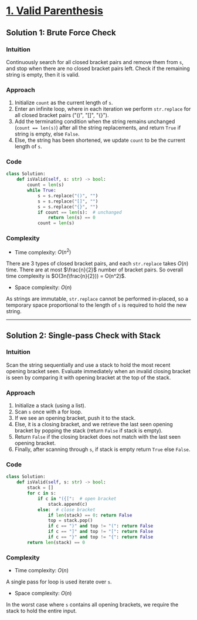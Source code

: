 # [1. Valid Parenthesis](https://leetcode.com/problems/valid-parentheses/solutions/4029475/valid-parentheses-python-easy-explanations//)

## Solution 1: Brute Force Check

### Intuition

Continuously search for all closed bracket pairs and remove them from `s`, and stop when there are no closed bracket pairs left. Check if the remaining string is empty, then it is valid.

### Approach

1. Initialize `count` as the current length of `s`.
2. Enter an infinite loop, where in each iteration we perform `str.replace` for all closed bracket pairs ("()", "[]", "{}").
3. Add the terminating condition when the string remains unchanged (`count == len(s)`) after all the string replacements, and return `True` if string is empty, else `False`.
4. Else, the string has been shortened, we update `count` to be the current length of `s`.

### Code

```python
class Solution:
    def isValid(self, s: str) -> bool:
        count = len(s)
        while True:
            s = s.replace("()", "")
            s = s.replace("[]", "")
            s = s.replace("{}", "")
            if count == len(s):  # unchanged
                return len(s) == 0
            count = len(s)
```

### Complexity

- Time complexity: $O(n^2)$

There are 3 types of closed bracket pairs, and each `str.replace` takes $O(n)$ time.
There are at most $\frac{n}{2}$ number of bracket pairs. So overall time complexity is $O(3n(\frac{n}{2})) = O(n^2)$.

- Space complexity: $O(n)$

As strings are immutable, `str.replace` cannot be performed in-placed, so a temporary space proportional to the length of `s` is required to hold the new string.

---

## Solution 2: Single-pass Check with Stack

### Intuition

Scan the string sequentially and use a stack to hold the most recent opening bracket seen. Evaluate immediately when an invalid closing bracket is seen by comparing it with opening bracket at the top of the stack.

### Approach

1. Initialize a stack (using a list).
2. Scan `s` once with a for loop.
3. If we see an opening bracket, push it to the stack.
4. Else, it is a closing bracket, and we retrieve the last seen opening bracket by popping the stack (return `False` if stack is empty).
5. Return `False` if the closing bracket does not match with the last seen opening bracket.
6. Finally, after scanning through `s`, if stack is empty return `True` else `False`.

### Code

```python
class Solution:
    def isValid(self, s: str) -> bool:
        stack = []
        for c in s:
            if c in "({[":  # open bracket
                stack.append(c)
            else:  # close bracket
                if len(stack) == 0: return False
                top = stack.pop()
                if c == ")" and top != "(": return False
                if c == "]" and top != "[": return False
                if c == "}" and top != "{": return False
        return len(stack) == 0
```

### Complexity

- Time complexity: $O(n)$

A single pass for loop is used iterate over `s`.

- Space complexity: $O(n)$

In the worst case where `s` contains all opening brackets, we require the stack to hold the entire input.

